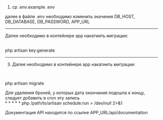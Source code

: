 1. <p>cp .env.example .env</p>
<p>далее в файле .env необходимо изменить значения DB_HOST, DB_DATABASE, DB_PASSWORD, APP_URL</p>

<hr>
   <p>Далее необходимо в контейнере app накатиить миграции:</p> <br>
   php artisan key:generate 
<hr>

3. <p>Далее необходимо в контейнере app накатиить миграции:</p> <br>
php artisan migrate

Для удаления броней, у которых дата окончания подошла к концу, следует добавить в cron эту запись
    <br>
    * * * * * php /path/to/artisan schedule:run > /dev/null 2>&1


Документация API находится по ссылке APP_URL/api/documentation
